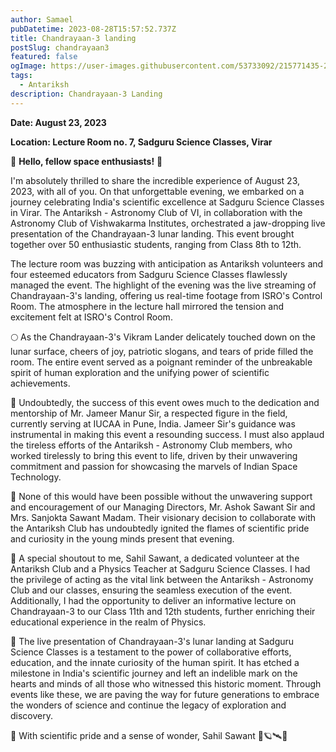 ```yaml
---
author: Samael
pubDatetime: 2023-08-28T15:57:52.737Z
title: Chandrayaan-3 landing
postSlug: chandrayaan3
featured: false
ogImage: https://user-images.githubusercontent.com/53733092/215771435-25408246-2309-4f8b-a781-1f3d93bdf0ec.png
tags:
  - Antariksh
description: Chandrayaan-3 Landing
---
```




**Date: August 23, 2023**

**Location: Lecture Room no. 7, Sadguru Science Classes, Virar**

🌟 **Hello, fellow space enthusiasts!** 🚀

I'm absolutely thrilled to share the incredible experience of August 23, 2023, with all of you. On that unforgettable evening, we embarked on a journey celebrating India's scientific excellence at Sadguru Science Classes in Virar. The Antariksh - Astronomy Club of VI, in collaboration with the Astronomy Club of Vishwakarma Institutes, orchestrated a jaw-dropping live presentation of the Chandrayaan-3 lunar landing. This event brought together over 50 enthusiastic students, ranging from Class 8th to 12th.

The lecture room was buzzing with anticipation as Antariksh volunteers and four esteemed educators from Sadguru Science Classes flawlessly managed the event. The highlight of the evening was the live streaming of Chandrayaan-3's landing, offering us real-time footage from ISRO's Control Room. The atmosphere in the lecture hall mirrored the tension and excitement felt at ISRO's Control Room.

🌕 As the Chandrayaan-3's Vikram Lander delicately touched down on the lunar surface, cheers of joy, patriotic slogans, and tears of pride filled the room. The entire event served as a poignant reminder of the unbreakable spirit of human exploration and the unifying power of scientific achievements.

🙌 Undoubtedly, the success of this event owes much to the dedication and mentorship of Mr. Jameer Manur Sir, a respected figure in the field, currently serving at IUCAA in Pune, India. Jameer Sir's guidance was instrumental in making this event a resounding success. I must also applaud the tireless efforts of the Antariksh - Astronomy Club members, who worked tirelessly to bring this event to life, driven by their unwavering commitment and passion for showcasing the marvels of Indian Space Technology.

👏 None of this would have been possible without the unwavering support and encouragement of our Managing Directors, Mr. Ashok Sawant Sir and Mrs. Sanjokta Sawant Madam. Their visionary decision to collaborate with the Antariksh Club has undoubtedly ignited the flames of scientific pride and curiosity in the young minds present that evening.

🌌 A special shoutout to me, Sahil Sawant, a dedicated volunteer at the Antariksh Club and a Physics Teacher at Sadguru Science Classes. I had the privilege of acting as the vital link between the Antariksh - Astronomy Club and our classes, ensuring the seamless execution of the event. Additionally, I had the opportunity to deliver an informative lecture on Chandrayaan-3 to our Class 11th and 12th students, further enriching their educational experience in the realm of Physics.

🚀 The live presentation of Chandrayaan-3's lunar landing at Sadguru Science Classes is a testament to the power of collaborative efforts, education, and the innate curiosity of the human spirit. It has etched a milestone in India's scientific journey and left an indelible mark on the hearts and minds of all those who witnessed this historic moment. Through events like these, we are paving the way for future generations to embrace the wonders of science and continue the legacy of exploration and discovery.

🌠 With scientific pride and a sense of wonder,
Sahil Sawant 🌌🪐🛰️🌠
